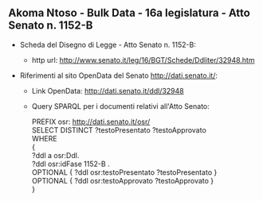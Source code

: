 ## Akoma Ntoso - Bulk Data - 16a legislatura - Atto Senato n. 1152-B ##

* Scheda del Disegno di Legge - Atto Senato n. 1152-B:
	* http url: http://www.senato.it/leg/16/BGT/Schede/Ddliter/32948.htm

* Riferimenti al sito OpenData del Senato http://dati.senato.it/:
	* Link OpenData: http://dati.senato.it/ddl/32948
	* Query SPARQL per i documenti relativi all'Atto Senato:

        PREFIX osr: <http://dati.senato.it/osr/>  
		SELECT DISTINCT ?testoPresentato ?testoApprovato  
		WHERE  
		{  
		    ?ddl a osr:Ddl.  
		    ?ddl osr:idFase 1152-B .  
		    OPTIONAL { ?ddl osr:testoPresentato ?testoPresentato }  
		    OPTIONAL { ?ddl osr:testoApprovato ?testoApprovato }  
		}
		